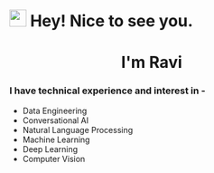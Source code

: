 <h1><img src="https://emojis.slackmojis.com/emojis/images/1531849430/4246/blob-sunglasses.gif?1531849430" width="30"/> Hey! Nice to see you.</h1>
<h1 align="center">I'm Ravi</h1>

### I have technical experience and interest in -
* Data Engineering
* Conversational AI 
* Natural Language Processing 
* Machine Learning
* Deep Learning
* Computer Vision

